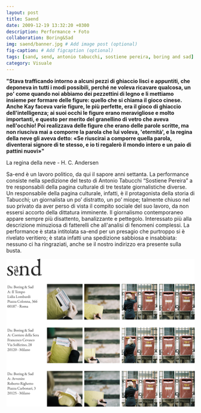 ```yaml
---
layout: post
title: Saend
date: 2009-12-19 13:32:20 +0300
description: Performance + Foto
collaboration: Boring&Sad
img: saend/banner.jpg # Add image post (optional)
fig-caption: # Add figcaption (optional)
tags: [sand, send, antonio tabucchi, sostiene pereira, boring and sad]
category: Visuale
---
```

**"Stava trafficando intorno a alcuni pezzi di ghiaccio lisci e appuntiti, che deponeva in tutti i modi possibili, perché ne voleva ricavare qualcosa, un po' come quando noi abbiamo dei pezzettini di legno e li mettiamo insieme per formare delle figure: quello che si chiama il gioco cinese. Anche Kay faceva varie figure, le più perfette, era il gioco di ghiaccio dell'intelligenza; ai suoi occhi le figure erano meravigliose e molto importanti, e questo per merito del granellino di vetro che aveva nell'occhio! Poi realizzava delle figure che erano delle parole scritte, ma non riusciva mai a comporre la parola che lui voleva, 'eternità', e la regina della neve gli aveva detto: «Se riuscirai a comporre quella parola, diventerai signore di te stesso, e io ti regalerò il mondo intero e un paio di pattini nuovi»"**

La regina della neve - H. C. Andersen




Sa-end è  un lavoro politico, da qui il sapore anni settanta. La performance consiste nella spedizione del testo di Antonio Tabucchi “Sostiene Pereira” a tre responsabili della pagina culturale di tre testate giornalistiche diverse. Un responsabile della pagina culturale, infatti, è il protagonista della storia di Tabucchi; un giornalista un po’ distratto, un po’ miope; talmente chiuso nel suo privato da aver perso di vista il compito sociale del suo lavoro, da non essersi accorto della dittatura imminente.
Il giornalismo contemporaneo appare sempre più
disattento, banalizzante e pettegolo. Interessato più alla descrizione minuziosa di fatterelli che all'analisi di fenomeni complessi.
La performance è stata intitolata sa-end per un presagio che purtroppo si è rivelato veritiero; è stata infatti una spedizione sabbiosa e insabbiata: nessuno ci ha ringraziati, anche se il nostro indirizzo era presente sulla busta.

![](../assets/img/saend/poste.png)
